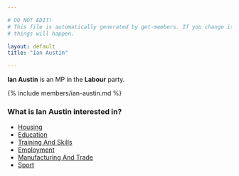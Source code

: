 ```yaml
---

# DO NOT EDIT!
# This file is automatically generated by get-members. If you change it, bad
# things will happen.

layout: default
title: "Ian Austin"

---
```


**Ian Austin** is an MP in the **Labour** party.

{% include members/ian-austin.md %}

### What is Ian Austin interested in?


* [Housing](/interests/housing.html)
* [Education](/interests/education.html)
* [Training And Skills](/interests/training-and-skills.html)
* [Employment](/interests/employment.html)
* [Manufacturing And Trade](/interests/manufacturing-and-trade.html)
* [Sport](/interests/sport.html)
